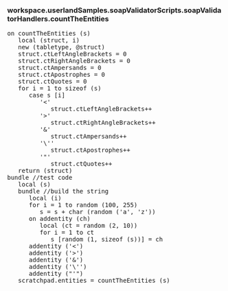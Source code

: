 ### workspace.userlandSamples.soapValidatorScripts.soapValidatorHandlers.countTheEntities
<pre>
on countTheEntities (s)
   local (struct, i)
   new (tabletype, @struct)
   struct.ctLeftAngleBrackets = 0
   struct.ctRightAngleBrackets = 0
   struct.ctAmpersands = 0
   struct.ctApostrophes = 0
   struct.ctQuotes = 0
   for i = 1 to sizeof (s)
      case s [i]
         '&lt;'
            struct.ctLeftAngleBrackets++
         '>'
            struct.ctRightAngleBrackets++
         '&amp;'
            struct.ctAmpersands++
         '\''
            struct.ctApostrophes++
         '"'
            struct.ctQuotes++
   return (struct)
bundle //test code
   local (s)
   bundle //build the string
      local (i)
      for i = 1 to random (100, 255)
         s = s + char (random ('a', 'z'))
      on addentity (ch)
         local (ct = random (2, 10))
         for i = 1 to ct
            s [random (1, sizeof (s))] = ch
      addentity ('&lt;')
      addentity ('>')
      addentity ('&amp;')
      addentity ('\'')
      addentity ("'")
   scratchpad.entities = countTheEntities (s)

</pre>